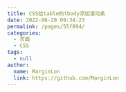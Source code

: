 ```yaml
---
title: CSS给table的tbody添加滚动条
date: 2022-06-29 09:34:23
permalink: /pages/55f894/
categories: 
  - 页面
  - CSS
tags: 
  - null
author: 
  name: MarginLon
  link: https://github.com/MarginLon
---
```



